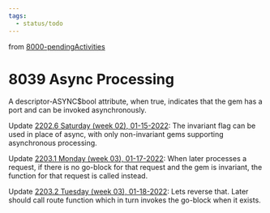 ```yaml
---
tags:
  - status/todo
---
```

from [8000-pendingActivities](8000-pendingActivities.md)
# 8039 Async Processing

A descriptor-ASYNC$bool attribute, when true, indicates that the gem has a port and can be invoked asynchronously.

Update [2202.6 Saturday (week 02), 01-15-2022](../6blog/22/22-1%20Q1/2202/2202.6%20Saturday%20(week%2002),%2001-15-2022.md):
The invariant flag can be used in place of async, with only non-invariant gems supporting asynchronous processing.

Update [2203.1 Monday (week 03), 01-17-2022](../6blog/22/22-1%20Q1/2203/2203.1%20Monday%20(week%2003),%2001-17-2022.md):
When later processes a request, if there is no go-block for that request and the gem is invariant, the function for that request is called instead.

Update [2203.2 Tuesday (week 03), 01-18-2022](../6blog/22/22-1%20Q1/2203/2203.2%20Tuesday%20(week%2003),%2001-18-2022.md):
Lets reverse that. Later should call route function which in turn invokes the go-block when it exists.